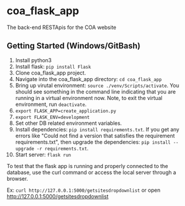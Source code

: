# coa_flask_app
The back-end RESTApis for the COA website

## Getting Started (Windows/GitBash)

1. Install python3 
2. Install flask: `pip install Flask`
3. Clone coa_flask_app project. 
4. Navigate into the coa_flask_app directory: `cd coa_flask_app`
5. Bring up virutal environment: `source ./venv/Scripts/activate`. You should see something in the command line indicating that you are running in a virtual environment now. Note, to exit the virtual environment, run `deactivate`. 
6. `export FLASK_APP=create_application.py`
7. `export FLASK_ENV=development`
8. Set other DB related environment variables.
9. Install dependencies: `pip install requirements.txt`. If you get any errors like "Could not find a version that satisfies the requirement requirements.txt", then upgrade the dependencies: `pip install --upgrade -r requirements.txt`.
10. Start server: `flask run`

To test that the flask app is running and properly connected to the database, use the curl command or access the local server through a browser.

Ex: `curl http://127.0.0.1:5000/getsitesdropdownlist` or open http://127.0.0.1:5000/getsitesdropdownlist
